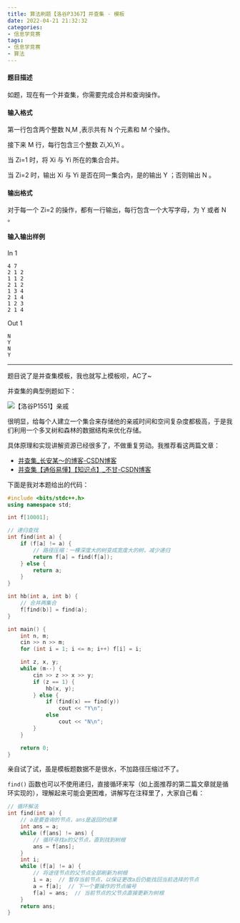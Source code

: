 ```yaml
---
title: 算法刷题【洛谷P3367】并查集 - 模板
date: 2022-04-21 21:32:32
categories:
- 信息学竞赛
tags:
- 信息学竞赛
- 算法
---
```


#### 题目描述

如题，现在有一个并查集，你需要完成合并和查询操作。

#### 输入格式

第一行包含两个整数 N,M ,表示共有 N 个元素和 M 个操作。

接下来 M 行，每行包含三个整数 Zi,Xi,Yi 。

当 Zi=1 时，将 Xi 与 Yi 所在的集合合并。

当 Zi=2 时，输出 Xi 与 Yi 是否在同一集合内，是的输出 Y ；否则输出 N 。

#### 输出格式

对于每一个 Zi=2 的操作，都有一行输出，每行包含一个大写字母，为 Y 或者 N 。

#### 输入输出样例

In 1

```text
4 7
2 1 2
1 1 2
2 1 2
1 3 4
2 1 4
1 2 3
2 1 4
```

Out 1

```text
N
Y
N
Y

```

---

题目说了是并查集模板，我也就写上模板呗，AC了~

并查集的典型例题如下：

![【洛谷P1551】亲戚](https://cdn.yixiangzhilv.com/images/e48c6a8f5d0717dc737fdd44ad54b7fd.png)

很明显，给每个人建立一个集合来存储他的亲戚时间和空间复杂度都极高，于是我们利用一个多叉树和森林的数据结构来优化存储。

具体原理和实现讲解资源已经很多了，不做重复劳动。我推荐看这两篇文章：

- [并查集_长安某～的博客-CSDN博客](https://blog.csdn.net/weixin_44816732/article/details/112489321)
- [并查集【通俗易懂】【知识点】_不甘-CSDN博客](https://blog.csdn.net/tingtingyuan/article/details/81697698)

下面是我对本题给出的代码：

```cpp
#include <bits/stdc++.h>
using namespace std;

int f[10001];

// 递归查找
int find(int a) {
    if (f[a] != a) {
        // 路径压缩：一棵深度大的树变成宽度大的树，减少递归
        return f[a] = find(f[a]);
    } else {
        return a;
    }
}

int hb(int a, int b) {
    // 合并两集合
    f[find(b)] = find(a);
}

int main() {
    int n, m;
    cin >> n >> m;
    for (int i = 1; i <= n; i++) f[i] = i;

    int z, x, y;
    while (m--) {
        cin >> z >> x >> y;
        if (z == 1) {
            hb(x, y);
        } else {
            if (find(x) == find(y))
                cout << "Y\n";
            else
                cout << "N\n";
        }
    }

    return 0;
}
```

亲自试了试，虽是模板题数据不是很水，不加路径压缩过不了。

`find()` 函数也可以不使用递归，直接循环来写（如上面推荐的第二篇文章就是循环实现的），理解起来可能会更困难，讲解写在注释里了，大家自己看：

```cpp
// 循环解法
int find(int a) {
    // a是要查询的节点，ans是返回的结果
    int ans = a;
    while (f[ans] != ans) {
        // 循环寻找a的父节点，直到找到树根
        ans = f[ans];
    }
    int i;
    while (f[a] != a) {
        // 将途径节点的父节点全部刷新为树根
        i = a;  // 暂存当前节点，以保证更改a后仍能找回当前选择的节点
        a = f[a];  // 下一个要操作的节点编号
        f[a] = ans;  // 当前节点的父节点直接更新为树根
    }
    return ans;
}
```
